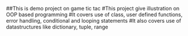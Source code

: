 ##This is demo project on game tic tac
#This project give illustration on OOP based programming
#It covers use of class, user defined functions, error handling, conditional and looping statements
#It also covers use of datastructures like dictionary, tuple, range
